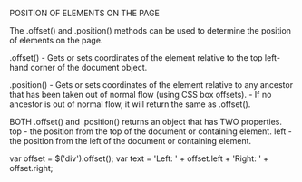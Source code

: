 POSITION OF ELEMENTS ON THE PAGE

The .offset() and .position() methods can be used to determine the position of elements on the page.

.offset() - Gets or sets coordinates of the element relative to the top left-hand corner of the document object.

.position() - Gets or sets coordinates of the element relative to any ancestor that has been taken out of normal flow (using CSS box offsets). 
            - If no ancestor is out of normal flow, it will return the same as .offset().
            
BOTH .offset() and .position() returns an object that has TWO properties.
            top - the position from the top of the document or containing element.
            left - the position from the left of the document or containing element.
            
var offset = $('div').offset();
var text = 'Left: ' + offset.left + 'Right: ' + offset.right;            